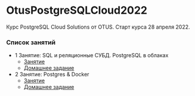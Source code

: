 # OtusPostgreSQLCloud2022


Курс PostgreSQL Cloud Solutions от OTUS. Старт курса 28 апреля 2022.


### Список занятий

* 1 Занятие: SQL и реляционные СУБД. PostgreSQL в облаках
    + [Занятие](https://github.com/ArtemE91/OtusPostgreSQLCloud2022/tree/main/lesson1)
    + [Домашнее задание](https://github.com/ArtemE91/OtusPostgreSQLCloud2022/tree/main/lesson1/homework)
* 2 Занятие: Postgres & Docker
    + [Занятие](https://github.com/ArtemE91/OtusPostgreSQLCloud2022/tree/main/lesson2) 
    + [Домашнее задание](https://github.com/ArtemE91/OtusPostgreSQLCloud2022/tree/main/lesson2) 